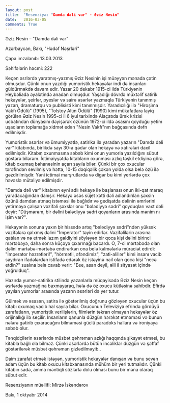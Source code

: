 ```yaml
---
layout: post
title:  "Resenziya: "Damda dəli var" - Əziz Nesin"
date:   2016-03-05
comments: True
---
```

<right>
<p>Əziz Nesin – "Damda dəli var"</p>

<p>Azərbaycan, Bakı, "Hədəf Nəşrləri"</p>

<p>Çapa imzalanıb: 13.03.2013</p>

<p>Səhifələrin həcmi: 222</p>
</right>
<p>Keçən əsrlərdə yaratmış-yazmış Əziz Nesinin işi müəyyən mənada çətin olmuşdur. Çünki onun yazdığı yumoristik hekayələr indi də insanları güldürməkdə davam edir. Yazar 20 dekabr 1915-ci ildə Türkiyənin Heybəliada əyalətində anadan olmuşdur. Yaşadığı dövrdə müxtəlif satirik hekayələr, şeirlər, pyeslər və sairə əsərlər yazmaqla Türkiyənin tanınmış yazarı, dramaturqu və publisisti kimi tanınmışdır. Yaradıcılığı ilə "Hiroşima Vakfı Ödülü" (1995), "Tolstoy Altın Ödülü" (1990) kimi mükafatlara layiq görülən Əziz Nesin 1995-ci il 6 iyul tarixində Alaçatıda ürək krizisi ucbatından dünyasını dəyişərək özünün 1972-ci ildə əsasını qoyduğu yetim uşaqların toplamağa xidmət edən "Nesin Vakfı"nın bağçasında dəfn edilmişdir.</p>

<p>Yumoristik əsərlər və ümumiyyətlə, satirika ilə yaradan yazarın "Damda dəli var" kitabında, birlikdə sayı 30-a qədər olan hekayə və xatirələri daxil edilmişdir. Kitabın oxunmasına səbəb kimi onun yumorla yazıldığını sübut göstərə bilərəm. İctimaiyyətdə kitabların oxunması azlıq təşkil etdiyinə görə, kitab oxumaq bəhanəsinin açarı sayıla bilər. Çünki bir çox oxucular tərəfindən sevilmiş və hətta, 10-15 dəqiqəlik çəkən yolda olsa belə özü ilə gəzdirilmişdir. Yəni ictimai marşrutlarda və digər bu kimi yerlərdə çox həvəslə mütaliyə edilmişdir.</p>

<p>"Damda dəli var" kitabının eyni adlı hekayə ilə başlanası onun iki-qat maraq yaradacağından danışır. Hekayə əsəs süjet xətti dəli adlandırılan şəxsin özünü damdan atmaq istəməsi ilə bağlıdır və gedişatda dəlinin əmrlərini yetirməyə çalışan vəzifəli şəxslər onu "bələdiyyə sədri" qoyduqları vaxt dəli deyir: "Düşmərəm, bir dəlini bələdiyyə sədri qoyanların arasında mənim nı işim var?".</p>

<p>Hekayənin sonuna yaxın bir hissədə artıq "bələdiyyə sədri"ndən yüksək vəzifələrə qalxmış dəlini "İmperator" təyin edirlər. Vəzifəlilərin arasına qatılan və nə etmək lazım gəldiyini söyləyən bir qoca kişi dəlini birinci mərtəbəyə, daha sonra küçəyə çıxarmağı bacardı. O, 7-ci mərtəbədə olan dəlini mərtəbə-mərtəbə endirərkən ona belə kəlmələrlə müraciət edirdi: "İmperator həzrətləri!", "hörmətli, əfəndimiz", "zati-alillər" kimi insanı vacib saydıran ifadələrdən istifadə edərək öz istəyinə nail olan qoca kişi "necə etdin?" sualına belə cavab verir: "Eee, asan deyil, əlli il sityasət içində yoğrulduq".</p>

<p>Hazırda yumor-satirika stilində yazanlarla müqayisədə Əziz Nesin keçən əsrlərdə yazmağına baxmayaraq, hələ də öz oxucu kütləsinə sahibdir. Efirdə yayılan yumorlar arasında yazarın əsərləri də yer tutur.</p>

<p>Gülmək və əsasən, satira ilə göstərilmiş doğrunu gözləyən oxucular üçün bu kitabı oxumaq vacib hal sayıla bilər. Oxucunun Televiziya efrində gördüyü zarafatların, yumoristik verilişlərin, filmlərin təkrarı olmayan hekayələr öz orijinallığı ilə seçilir. İnsanların qanunla düzgün hərəkət etməməsi və bunun nələrə gətirib çıxaracağını bilməməsi güclü paradoks hallara və ironiyaya səbəb olur.</p>

<p>Tənqidçilərin əsərlərdə müsbət qəhrəman azlığı haqqında şikayət etməsi, bu kitabla bağlı ola bilməz. Çünki əsərlərdə bütün incəliklər düzgün və şəffaf göstərilərək müsbət qəhrəman gizlədilməyib..</p>

<p>Daim zarafat etmək istəyən, yumoristik hekayələr danışan və bunu sevən adam üçün bu kitab oxucu kitabxanasında mühüm bir yeri tutmalıdır. Çünki kitabın sadə, amma məntiqli sözlərlə dolu olması bunu bir məna olaraq sübut edir.</p>

<p>Resenziyanın müəllifi: Mirzə İskəndərov</p>

<p>Bakı, 1 oktyabr 2014</p>

<br />
